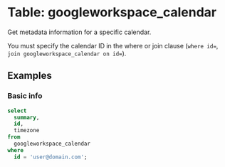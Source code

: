 # Table: googleworkspace_calendar

Get metadata information for a specific calendar.

You must specify the calendar ID in the where or join clause (`where id=`, `join googleworkspace_calendar on id=`).

## Examples

### Basic info

```sql
select
  summary,
  id,
  timezone
from
  googleworkspace_calendar
where
  id = 'user@domain.com';
```

